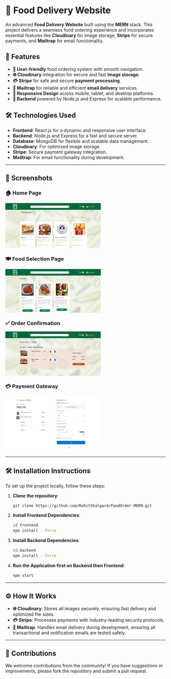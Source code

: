 # 🍔 Food Delivery Website

An advanced **Food Delivery Website** built using the **MERN** stack. This project delivers a seamless food ordering experience and incorporates essential features like **Cloudinary** for image storage, **Stripe** for secure payments, and **Mailtrap** for email functionality.

## 🚀 Features

- **🛒 User-friendly** food ordering system with smooth navigation.
- **🌐 Cloudinary** integration for secure and fast **image storage**.
- **💳 Stripe** for safe and secure **payment processing**.
- **📧 Mailtrap** for reliable and efficient **email delivery** services.
- **📱 Responsive Design** across mobile, tablet, and desktop platforms.
- **🔗 Backend** powered by Node.js and Express for scalable performance.

## 🛠️ Technologies Used

- **Frontend**: React.js for a dynamic and responsive user interface.
- **Backend**: Node.js and Express for a fast and secure server.
- **Database**: MongoDB for flexible and scalable data management.
- **Cloudinary**: For optimized image storage.
- **Stripe**: Secure payment gateway integration.
- **Mailtrap**: For email functionality during development.

---

## 📸 Screenshots

### 🏠 Home Page
<img src="images/Home.PNG" alt="Food Delivery Home" width="300" style="display: block; margin-bottom: 20px;"/>

### 🍽️ Food Selection Page
<img src="images/menu.PNG" alt="Food Selection" width="300" style="display: block; margin-bottom: 20px;"/>

### ✅ Order Confirmation
<img src="images/Order.PNG" alt="Order Confirmation" width="300" style="display: block;"/>

### 💳 Payment Gateway
<img src="images/Payment.PNG" alt="Payment Gateway using Stripe" width="300" style="display: block; margin-bottom: 20px;"/>


---

## 🛠️ Installation Instructions

To set up the project locally, follow these steps:

1. **Clone the repository**:
    ```bash
    git clone https://github.com/RohitShalgar4/FoodOrder-MERN.git
    ```

2. **Install Frontend Dependencies**:
    ```bash
    cd frontend
    npm install --force
    ```

3. **Install Backend Dependencies**:
    ```bash
    cd backend
    npm install --force
    ```

4. **Run the Application first on Backend then Frontend**:
    ```bash
    npm start
    ```

---

## ⚙️ How It Works

- **🌐 Cloudinary**: Stores all images securely, ensuring fast delivery and optimized file sizes.
- **💳 Stripe**: Processes payments with industry-leading security protocols.
- **📧 Mailtrap**: Handles email delivery during development, ensuring all transactional and notification emails are tested safely.

---

## 🤝 Contributions

We welcome contributions from the community! If you have suggestions or improvements, please fork the repository and submit a pull request.



